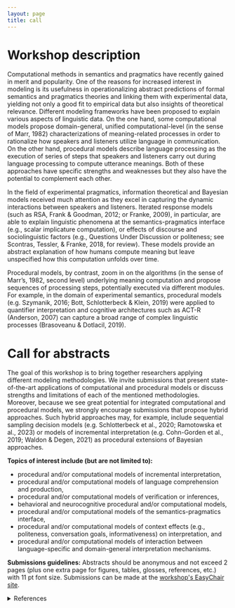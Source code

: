 ```yaml
---
layout: page
title: call
---
```

# Workshop description
Computational methods in semantics and pragmatics have recently gained in merit and popularity. One of the reasons for increased interest in modeling is its usefulness in operationalizing abstract predictions of formal semantics and pragmatics theories and linking them with experimental data, yielding not only a good fit to empirical data but also insights of theoretical relevance. Different modeling frameworks have been proposed to explain various aspects of linguistic data. On the one hand, some computational models propose domain-general, unified computational-level (in the sense of Marr, 1982) characterizations of meaning-related processes in order to rationalize how speakers and listeners utilize language in communication. On the other hand, procedural models describe language processing as the execution of series of steps that speakers and listeners carry out during language processing to compute utterance meanings. Both of these approaches have specific strengths and weaknesses but they also have the potential to complement each other.

In the field of experimental pragmatics, information theoretical and Bayesian models received much attention as they excel in capturing the dynamic interactions between speakers and listeners. Iterated response models (such as RSA, Frank & Goodman, 2012; or Franke, 2009), in particular, are able to explain linguistic phenomena at the semantics-pragmatics interface (e.g., scalar implicature computation), or effects of discourse and sociolinguistic factors (e.g., Questions Under Discussion or politeness; see Scontras, Tessler, & Franke, 2018, for review). These models provide an abstract explanation of how humans compute meaning but leave unspecified how this computation unfolds over time.

Procedural models, by contrast, zoom in on the algorithms (in the sense of Marr’s, 1982, second level) underlying meaning computation and propose sequences of processing steps, potentially executed via different modules. For example, in the domain of experimental semantics, procedural models (e.g. Szymanik, 2016; Bott, Schlotterbeck & Klein, 2019) were applied to quantifier interpretation and cognitive architectures such as ACT-R (Anderson, 2007) can capture a broad range of complex linguistic processes (Brasoveanu & Dotlacil, 2019).

# Call for abstracts

The goal of this workshop is to bring together researchers applying different modeling methodologies. We invite submissions that present state-of-the-art applications of computational and procedural models or discuss strengths and limitations of each of the mentioned methodologies. Moreover, because we see great potential for integrated computational and procedural models, we strongly encourage submissions that propose hybrid approaches. Such hybrid approaches may, for example, include sequential sampling decision models (e.g. Schlotterbeck et al., 2020; Ramotowska et al., 2023) or models of incremental interpretation (e.g. Cohn-Gorden et al., 2019; Waldon & Degen, 2021) as procedural extensions of Bayesian approaches. 

**Topics of interest include (but are not limited to):**
- procedural and/or computational models of incremental interpretation,
- procedural and/or computational models of language comprehension and production, 
- procedural and/or computational models of verification or inferences,
- behavioral and neurocognitive procedural and/or computational models,
- procedural and/or computational models of the semantics-pragmatics interface,
- procedural and/or computational models of context effects (e.g., politeness, conversation goals, informativeness) on interpretation, and
- procedural and/or computational models of interaction between language-specific and domain-general interpretation mechanisms.
 
**Submissions guidelines:**
Abstracts should be anonymous and not exceed 2 pages (plus one extra page for figures, tables, glosses, references, etc.) with 11 pt font size. Submissions can be made at the [workshop's EasyChair site](ttps://easychair.org/conferences/?conf=proscomps2023). 

<details>
  <summary>References</summary>
  <ul>
    <li>
      Anderson, J. R., (2007). <em>How Can the Human Mind Occur in the Physical Universe?</em>, Advances in Cognitive Models and Architectures, Oxford University Press.
    </li>
    <li>
      Bott, Schlotterbeck & Klein (2019). Empty-Set Effects in Quantifier Interpretation. <em>Journal of Semantics</em>, 36(1), 99-163.
    </li>
    <li>
      Brasoveanu A., & Dotlacil J. (2020). <em>Computational Cognitive Modeling and Linguistic Theory</em>, Springer.
    </li>
    <li>
      Cohn-Gordon, R., N.D. Goodman, and C. Potts, (2019). An Incremental Iterated Response Model of Pragmatics, <em>Proceedings of the Society for Computation in Linguistics</em>, 2(10).
    </li>
    <li>
      Franke, M. (2009). <em>Signal to Act: Game Theory in Pragmatics</em>. PhD thesis, University of Amsterdam. 
    </li>
    <li>
      Frank, M. C., & Goodman, N. D. (2012). Predicting pragmatic reasoning in language games. <em>Science</em>, 336(6084), 998. 
    </li>
    <li>
      Marr, D. (1982). <em>Vision: A Computational Investigation Into the Human Representation and Processing of Visual Information</em>. San Francisco, CA: W.H. Freeman. 
    </li>
    <li>
      Ramotowska, S., Steinert-Threlkeld, S., van Maanen, L., & Szymanik, J. (2023). Uncovering the Structure of Semantic Representations Using a Computational Model of Decision Making. <em>Cognitive Science</em>, 47(1), e13234. 
    </li>
    <li>
      Schlotterbeck, F., Ramotowska, S., van Maanen, L., & Szymanik, J. (2020). Representational complexity and pragmatics cause the monotonicity effect. In <em>Proceedings of the 42nd Annual Meeting of the Cognitive Science Sociiety</em>. 
    </li>
    <li>
      Scontras, G., Tessler, M. H. and Franke, M. (2018). <em>Probabilistic language understanding: An introduction to the Rational Speech Act framework</em>. Retrieved 2023-4-28 from https://www.problang.org.
    </li>
    <li>
      Szymanik, J. (2016). <em>Quantifiers and Cognition: Logical and Computational Perspectives</em>. Springer.
    </li>
    <li>
      Waldon, B. and Degen, J. (2021) Modeling cross-linguistic production of referring expressions, in <em>Proceedings of the Society for Computation in Linguistics</em>, 4(20).
    </li>
  </ul>
</details>


